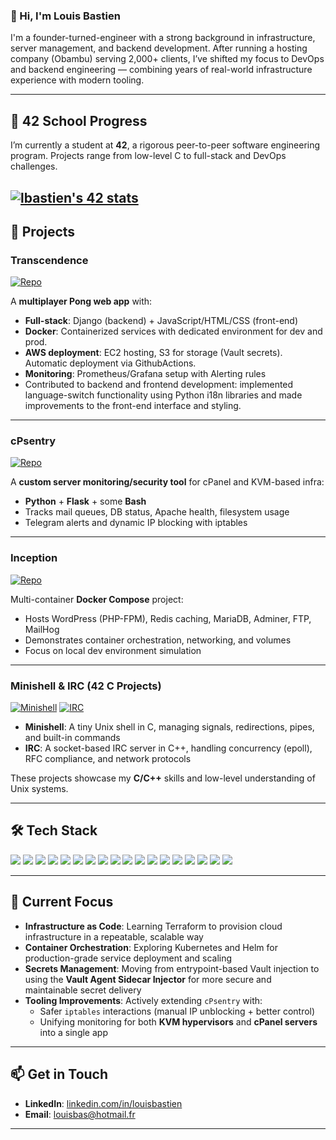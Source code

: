 ### 👋 Hi, I'm Louis Bastien

I'm a founder-turned-engineer with a strong background in infrastructure, server management, and backend development. After running a hosting company (Obambu) serving 2,000+ clients, I’ve shifted my focus to DevOps and backend engineering — combining years of real-world infrastructure experience with modern tooling.

---

## 🏫 42 School Progress

I’m currently a student at **42**, a rigorous peer-to-peer software engineering program. Projects range from low-level C to full-stack and DevOps challenges.

[![lbastien's 42 stats](https://badge.mediaplus.ma/colorfulwaves/lbastien?1337Badge=off&UM6P=off)](https://github.com/oakoudad/badge42)
---

## 🚀 Projects

### Transcendence 
[![Repo](https://img.shields.io/badge/GitHub-Transcendence-blue?logo=github)](https://github.com/louis-bastien/transcendence)

A **multiplayer Pong web app** with:
- **Full-stack**: Django (backend) + JavaScript/HTML/CSS (front-end)  
- **Docker**: Containerized services with dedicated environment for dev and prod. 
- **AWS deployment**: EC2 hosting, S3 for storage (Vault secrets). Automatic deployment via GithubActions.
- **Monitoring**: Prometheus/Grafana setup with Alerting rules
- Contributed to backend and frontend development: implemented language-switch functionality using Python i18n libraries and made improvements to the front-end interface and styling.

---

### cPsentry 
[![Repo](https://img.shields.io/badge/GitHub-cPsentry-blue?logo=github)](https://github.com/louis-bastien/cpsentry)

A **custom server monitoring/security tool** for cPanel and KVM-based infra:
- **Python** + **Flask** + some **Bash**  
- Tracks mail queues, DB status, Apache health, filesystem usage  
- Telegram alerts and dynamic IP blocking with iptables  

---

### Inception 
[![Repo](https://img.shields.io/badge/GitHub-Inception-blue?logo=github)](https://github.com/louis-bastien/inception)

Multi-container **Docker Compose** project:
- Hosts WordPress (PHP-FPM), Redis caching, MariaDB, Adminer, FTP, MailHog  
- Demonstrates container orchestration, networking, and volumes  
- Focus on local dev environment simulation  

---

### Minishell & IRC (42 C Projects)

[![Minishell](https://img.shields.io/badge/GitHub-Minishell-blue?logo=github)](https://github.com/louis-bastien/minishell)
[![IRC](https://img.shields.io/badge/GitHub-IRC-blue?logo=github)](https://github.com/louis-bastien/ft_irc)

- **Minishell**: A tiny Unix shell in C, managing signals, redirections, pipes, and built-in commands  
- **IRC**: A socket-based IRC server in C++, handling concurrency (epoll), RFC compliance, and network protocols  

These projects showcase my **C/C++** skills and low-level understanding of Unix systems.

---

## 🛠 Tech Stack

<p align="left">
  <!-- LANGUAGE BADGES -->
  <img src="https://img.shields.io/badge/C-00599C?style=flat&logo=c&logoColor=white" />
  <img src="https://img.shields.io/badge/C++-00599C?style=flat&logo=c%2B%2B&logoColor=white" />
  <img src="https://img.shields.io/badge/Python-3670A0?style=flat&logo=python&logoColor=white" />
  <img src="https://img.shields.io/badge/Bash-4EAA25?style=flat&logo=gnubash&logoColor=white" />
  <img src="https://img.shields.io/badge/JavaScript-F7DF1E?style=flat&logo=javascript&logoColor=black" />
  <img src="https://img.shields.io/badge/HTML5-E34F26?style=flat&logo=html5&logoColor=white" />
  <img src="https://img.shields.io/badge/CSS3-1572B6?style=flat&logo=css3&logoColor=white" />

  <!-- FRAMEWORKS BADGES -->
  <img src="https://img.shields.io/badge/Django-092E20?style=flat&logo=django&logoColor=white" />
  <img src="https://img.shields.io/badge/Flask-000000?style=flat&logo=flask&logoColor=white" />

  <!-- DEVOPS / INFRA BADGES -->
  <img src="https://img.shields.io/badge/Docker-2496ED?style=flat&logo=docker&logoColor=white" />
  <img src="https://img.shields.io/badge/Linux-FCC624?style=flat&logo=linux&logoColor=black" />
  <img src="https://img.shields.io/badge/AWS-232F3E?style=flat&logo=amazon-aws&logoColor=white" />
  <img src="https://img.shields.io/badge/GitHub%20Actions-2088FF?style=flat&logo=github-actions&logoColor=white" />
  <img src="https://img.shields.io/badge/Prometheus-E6522C?style=flat&logo=prometheus&logoColor=white" />
  <img src="https://img.shields.io/badge/Grafana-F46800?style=flat&logo=grafana&logoColor=white" />

  <!-- LEARNING -->
  <img src="https://img.shields.io/badge/Terraform-844FBA?style=flat&logo=terraform&logoColor=white" />
  <img src="https://img.shields.io/badge/Kubernetes-326CE5?style=flat&logo=kubernetes&logoColor=white" />
  <img src="https://img.shields.io/badge/Vault-000000?style=flat&logo=vault&logoColor=white" />
</p>

---

## 🌱 Current Focus

- **Infrastructure as Code**: Learning Terraform to provision cloud infrastructure in a repeatable, scalable way  
- **Container Orchestration**: Exploring Kubernetes and Helm for production-grade service deployment and scaling  
- **Secrets Management**: Moving from entrypoint-based Vault injection to using the **Vault Agent Sidecar Injector** for more secure and maintainable secret delivery  
- **Tooling Improvements**: Actively extending `cPsentry` with:
  - Safer `iptables` interactions (manual IP unblocking + better control)
  - Unifying monitoring for both **KVM hypervisors** and **cPanel servers** into a single app

---

## 📫 Get in Touch

- **LinkedIn**: [linkedin.com/in/louisbastien](https://www.linkedin.com/in/louisbastien)  
- **Email**: louisbas@hotmail.fr

---

<!-- End of README -->
